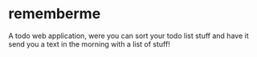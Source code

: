 # rememberme
A todo web application, were you can sort your todo list stuff and have it send you a text in the morning with a list of stuff!
